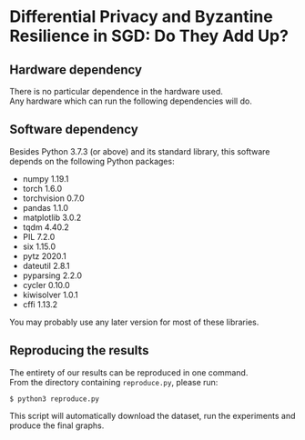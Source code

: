 # Differential Privacy and Byzantine Resilience in SGD: Do They Add Up?

## Hardware dependency

There is no particular dependence in the hardware used.\
Any hardware which can run the following dependencies will do.

## Software dependency

Besides Python 3.7.3 (or above) and its standard library, this software depends on the following Python packages:

* numpy 1.19.1
* torch 1.6.0
* torchvision 0.7.0
* pandas 1.1.0
* matplotlib 3.0.2
* tqdm 4.40.2
* PIL 7.2.0
* six 1.15.0
* pytz 2020.1
* dateutil 2.8.1
* pyparsing 2.2.0
* cycler 0.10.0
* kiwisolver 1.0.1
* cffi 1.13.2

You may probably use any later version for most of these libraries.

## Reproducing the results

The entirety of our results can be reproduced in one command.\
From the directory containing `reproduce.py`, please run:
```
$ python3 reproduce.py
```

This script will automatically download the dataset, run the experiments and produce the final graphs.

